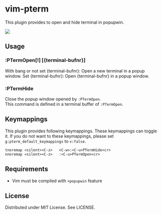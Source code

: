
# vim-pterm

This plugin provides to open and hide terminal in popupwin.  

![](https://raw.githubusercontent.com/rbtnn/vim-pterm/main/pterm.gif)

## Usage

### :PTermOpen[!] [{terminal-bufnr}]
With bang or not set {terminal-bufnr}: Open a new terminal in a popup window.
Set {terminal-bufnr}: Open {terminal-bufnr} in a popup window.

### :PTermHide
Close the popup window opened by `:PTermOpen`.  
This command is defined in a terminal buffer of `:PTermOpen`.  

## Keymappings
This plugin provides following keymappings. These keymappings can toggle it.
If you do not want to these keymappings, please set `g:pterm_default_keymappings` to `v:false`.

```
tnoremap <silent><C-z>   <C-w>:<C-u>PTermHide<cr>
nnoremap <silent><C-z>   :<C-u>PTermOpen<cr>
```

## Requirements

* Vim must be compiled with `+popupwin` feature

## License

Distributed under MIT License. See LICENSE.

